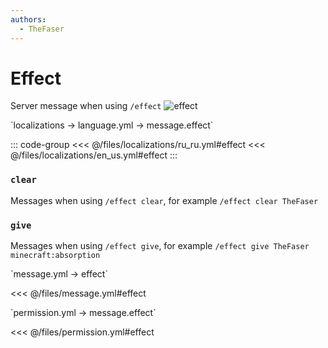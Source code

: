 ```yaml
---
authors:
  - TheFaser
---
```


# Effect

<!--@include: @/parts/vanillaWarn.md#command-->

Server message when using `/effect`
![effect](/effect.png)

[//]: # (localization)
<!--@include: @/parts/words.md#localization-->
<!--@include: @/parts/words.md#path--> `localizations → language.yml → message.effect`

<!--@include: @/parts/words.md#default-->

::: code-group
<<< @/files/localizations/ru_ru.yml#effect
<<< @/files/localizations/en_us.yml#effect
:::

### `clear`

Messages when using `/effect clear`, for example `/effect clear TheFaser`

### `give`

Messages when using `/effect give`, for example `/effect give TheFaser minecraft:absorption`

[//]: # (message.yml)
<!--@include: @/parts/words.md#setting-->
<!--@include: @/parts/words.md#path--> `message.yml → effect`

<!--@include: @/parts/words.md#default-->
<<< @/files/message.yml#effect

<!--@include: @/parts/enable.md-->

<!--@include: @/parts/range.md-->
<!--@include: @/parts/destination.md-->
<!--@include: @/parts/sound.md-->

[//]: # (permission.yml)
<!--@include: @/parts/words.md#permission-->
<!--@include: @/parts/words.md#path--> `permission.yml → message.effect`

<!--@include: @/parts/words.md#default-->
<<< @/files/permission.yml#effect

<!--@include: @/parts/permission/permissionTier3.md-->
<!--@include: @/parts/permission/sound.md-->